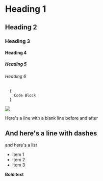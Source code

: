 # Heading 1
## Heading 2
### Heading 3
#### Heading 4
##### Heading 5
###### Heading 6

```
  {
    Code Block
  }
  ```
  
<img src = "https://cloud.githubusercontent.com/assets/1979777/8267057/0f759472-1749-11e5-9395-c5c9a6ecbd2a.jpg" />


Here's a line with a blank line before and after

And here's a line with dashes
---

and here's a list
* item 1
* item 2
* item 3

**Bold text**

